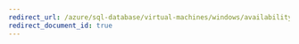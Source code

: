 ```yaml
---
redirect_url: /azure/sql-database/virtual-machines/windows/availability-group-cli
redirect_document_id: true
---
```


